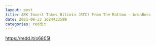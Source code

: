 ```yaml
--- 
layout: post 
title: ARK Invest Takes Bitcoin (BTC) From The Bottom – AronBoss 
date: 2021-06-23 1624433598 
categories: reddit 
--- 
```

https://redd.it/o6805l